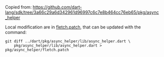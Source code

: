 <!---
Copyright (c) 2015, the Dartino project authors. Please see the AUTHORS file
for details. All rights reserved. Use of this source code is governed by a
BSD-style license that can be found in the LICENSE.md file.
-->

Copied from:
https://github.com/dart-lang/sdk/tree/3a66c29a6d342961d96997c6c7e8b464cc76eb65/pkg/async_helper

Local modification are in [fletch.patch](fletch.patch), that can be updated
with the command:

```
git diff ../dart/pkg/async_helper/lib/async_helper.dart \
    pkg/async_helper/lib/async_helper.dart > pkg/async_helper/fletch.patch
```